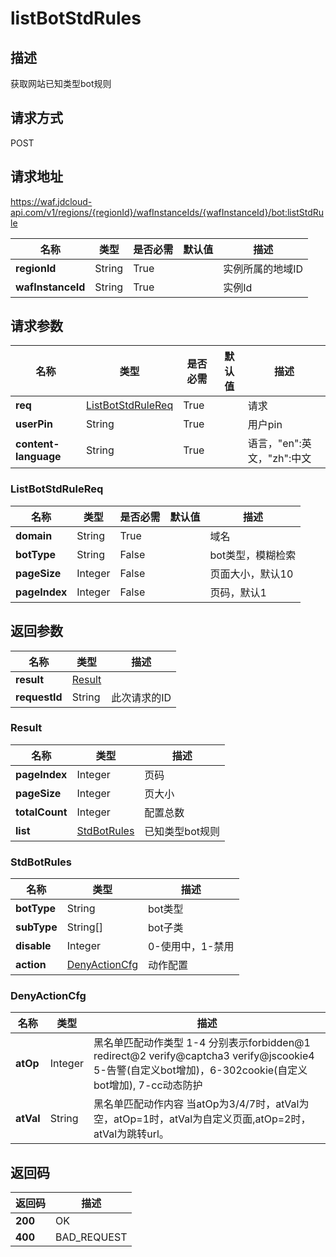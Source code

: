 # listBotStdRules


## 描述
获取网站已知类型bot规则

## 请求方式
POST

## 请求地址
https://waf.jdcloud-api.com/v1/regions/{regionId}/wafInstanceIds/{wafInstanceId}/bot:listStdRule

|名称|类型|是否必需|默认值|描述|
|---|---|---|---|---|
|**regionId**|String|True| |实例所属的地域ID|
|**wafInstanceId**|String|True| |实例Id|

## 请求参数
|名称|类型|是否必需|默认值|描述|
|---|---|---|---|---|
|**req**|[ListBotStdRuleReq](listbotstdrules#listbotstdrulereq)|True| |请求|
|**userPin**|String|True| |用户pin|
|**content-language**|String|True| |语言，"en":英文，"zh":中文|

### <div id="listbotstdrulereq">ListBotStdRuleReq</div>
|名称|类型|是否必需|默认值|描述|
|---|---|---|---|---|
|**domain**|String|True| |域名|
|**botType**|String|False| |bot类型，模糊检索|
|**pageSize**|Integer|False| |页面大小，默认10|
|**pageIndex**|Integer|False| |页码，默认1|

## 返回参数
|名称|类型|描述|
|---|---|---|
|**result**|[Result](listbotstdrules#result)| |
|**requestId**|String|此次请求的ID|

### <div id="result">Result</div>
|名称|类型|描述|
|---|---|---|
|**pageIndex**|Integer|页码|
|**pageSize**|Integer|页大小|
|**totalCount**|Integer|配置总数|
|**list**|[StdBotRules](listbotstdrules#stdbotrules)|已知类型bot规则|
### <div id="stdbotrules">StdBotRules</div>
|名称|类型|描述|
|---|---|---|
|**botType**|String|bot类型|
|**subType**|String[]|bot子类|
|**disable**|Integer|0-使用中，1-禁用|
|**action**|[DenyActionCfg](listbotstdrules#denyactioncfg)|动作配置|
### <div id="denyactioncfg">DenyActionCfg</div>
|名称|类型|描述|
|---|---|---|
|**atOp**|Integer|黑名单匹配动作类型 1-4 分别表示forbidden@1 redirect@2 verify@captcha3 verify@jscookie4 5-告警(自定义bot增加)，6-302cookie(自定义bot增加), 7-cc动态防护|
|**atVal**|String|黑名单匹配动作内容 当atOp为3/4/7时，atVal为空，atOp=1时，atVal为自定义页面,atOp=2时，atVal为跳转url。|

## 返回码
|返回码|描述|
|---|---|
|**200**|OK|
|**400**|BAD_REQUEST|

